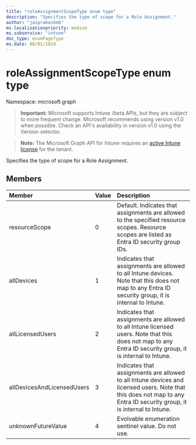 ```yaml
---
title: "roleAssignmentScopeType enum type"
description: "Specifies the type of scope for a Role Assignment."
author: "jaiprakashmb"
ms.localizationpriority: medium
ms.subservice: "intune"
doc_type: enumPageType
ms.date: 08/01/2024
---
```


# roleAssignmentScopeType enum type

Namespace: microsoft.graph

> **Important:** Microsoft supports Intune /beta APIs, but they are subject to more frequent change. Microsoft recommends using version v1.0 when possible. Check an API's availability in version v1.0 using the Version selector.

> **Note:** The Microsoft Graph API for Intune requires an [active Intune license](https://go.microsoft.com/fwlink/?linkid=839381) for the tenant.

Specifies the type of scope for a Role Assignment.

## Members
|Member|Value|Description|
|:---|:---|:---|
|resourceScope|0|Default. Indicates that assignments are allowed to the specified resource scopes. Resource scopes are listed as Entra ID security group IDs.|
|allDevices|1|Indicates that assignments are allowed to all Intune devices. Note that this does not map to any Entra ID security group, it is internal to Intune.|
|allLicensedUsers|2|Indicates that assignments are allowed to all Intune licensed users. Note that this does not map to any Entra ID security group, it is internal to Intune.|
|allDevicesAndLicensedUsers|3|Indicates that assignments are allowed to all Intune devices and licensed users. Note that this does not map to any Entra ID security group, it is internal to Intune.|
|unknownFutureValue|4|Evolvable enumeration sentinel value. Do not use.|